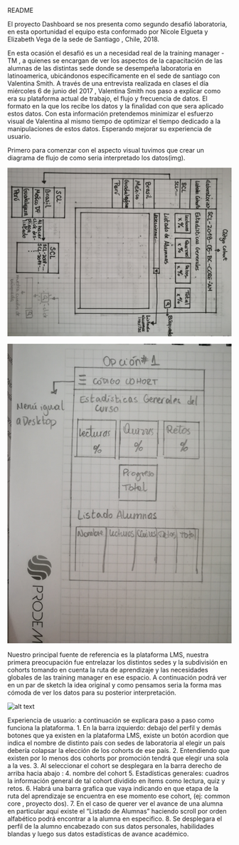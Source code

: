 README

El proyecto Dashboard se nos presenta como segundo desafió laboratoria, en esta oportunidad el equipo esta conformado por Nicole Elgueta y Elizabeth Vega de la sede de Santiago , Chile, 2018.

En esta ocasión el desafió es un a necesidad real de la training manager -TM , a quienes se encargan de ver los aspectos de la capacitación de las alumnas de las distintas sede donde se desempeña laboratoria en latinoamerica, ubicándonos específicamente en el sede de santiago con Valentina Smith. 
A través de una entrevista realizada en clases el día miércoles 6 de junio del 2017 , Valentina Smith nos paso a explicar como era su plataforma actual de trabajo, el flujo y frecuencia de datos. El formato en la que los recibe los datos y la finalidad con que sera aplicado estos datos. Con esta información pretendemos minimizar el esfuerzo visual de Valentina al mismo tiempo de optimizar el tiempo dedicado a la manipulaciones de estos datos. Esperando mejorar su experiencia de usuario.

Primero para comenzar con el aspecto visual tuvimos que crear un diagrama de flujo de como seria interpretado los datos(img).

![alt text](https://github.com/ElizabethVegaM/scl-2018-05-bc-core-am-datadashboard/blob/master/src/assets/img/IMG_20180608_125730.jpg?raw=true)

![alt text](https://raw.githubusercontent.com/ElizabethVegaM/scl-2018-05-bc-core-am-datadashboard/master/src/assets/img/IMG_20180608_130431.jpg?raw=true)


Nuestro principal fuente de referencia es la plataforma LMS, nuestra primera preocupación fue entrelazar los distintos sedes y la subdivisión en cohorts tomando en cuenta la ruta de aprendizaje y las necesidades globales de las training manager en ese espacio. 
A continuación podrá ver en un par de sketch la idea original y como pensamos seria la forma mas cómoda de ver los datos para su posterior interpretación.

![alt text](https://www.figma.com/file/DvjVJ4mgqbf1nq2LgVZyIwan/Dashboard)


Experiencia de usuario: a continuación se explicara paso a paso como funciona la plataforma.
    1. En la barra izquierdo: debajo del perfil y demás botones que ya existen en la plataforma LMS, existe un botón acordion que indica el nombre de distinto país con sedes de laboratoria al elegir un país debería colapsar la elección de los cohorts de ese país.
    2. Entendiendo que existen por lo menos dos cohorts por promoción tendrá que elegir una sola a la ves.
    3. Al seleccionar  el cohort se desplegara en la barra derecho de arriba hacia abajo :
    4. nombre del cohort 
    5. Estadísticas generales: cuadros la información general de tal cohort dividido en ítems como lectura, quiz y retos.
    6. Habrá una barra grafica que vaya indicando en que etapa de la ruta del aprendizaje se encuentra en ese momento ese cohort, (ej: common core , proyecto dos).
    7. En el caso de querer ver el avance de una alumna en particular aquí existe el “Listado de Alumnas” haciendo scroll por orden alfabético podrá encontrar a la alumna en especifico.
    8. Se desplegara el perfil de la alumno encabezado con sus datos personales, habilidades blandas y luego sus datos  estadísticas de avance académico.